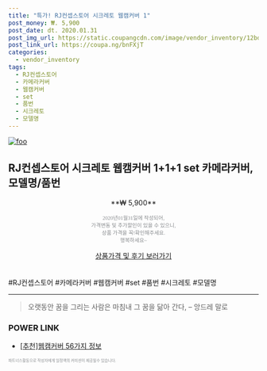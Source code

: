```yaml
--- 
title: "특가! RJ컨셉스토어 시크레토 웹캠커버 1" 
post_money: ₩. 5,900 
post_date: dt. 2020.01.31 
post_img_url: https://static.coupangcdn.com/image/vendor_inventory/12bd/88995f2db2c039d86ae5d640c281f52634361b2321b5df3087387c8fa709.jpg 
post_link_url: https://coupa.ng/bnFXjT 
categories: 
  - vendor_inventory 
tags: 
  - RJ컨셉스토어 
  - 카메라커버 
  - 웹캠커버 
  - set 
  - 품번 
  - 시크레토 
  - 모델명 
--- 
```

[![foo](https://static.coupangcdn.com/image/vendor_inventory/12bd/88995f2db2c039d86ae5d640c281f52634361b2321b5df3087387c8fa709.jpg)](https://coupa.ng/bnFXjT) 

## RJ컨셉스토어 시크레토 웹캠커버 1+1+1 set 카메라커버, 모델명/품번 
<p style="text-align: center;">**₩ 5,900**</p> 
<p style="text-align: center;"><span style="color: #898c8f; font-family: Georgia,Times,serif; font-size: 0.75em;">2020년01월31일에 작성되어, <br>가격변동 및 추가할인이 있을 수 있으니,<br> 상품 가격을 꼭!확인해주세요.<br>행복하세요~</span> 
</p>	 
<div markdown="0" style="text-align: center;"><a href="https://coupa.ng/bnFXjT" class="btn btn--success">상품가격 및 후기 보러가기</a></div> 
<br><br> 
  #RJ컨셉스토어 #카메라커버 #웹캠커버 #set #품번 #시크레토 #모델명 
<hr> 

> 오랫동안 꿈을 그리는 사람은 마침내 그 꿈을 닮아 간다, – 앙드레 말로 


### POWER LINK

* <a href="https://blog.naver.com/fasyy4321/221790849344" target="_blank">[추천]웹캠커버 56가지 정보</a>

<span style="color: #898c8f; font-family: Georgia,Times,serif; font-size: 0.55em;">파트너스활동으로 작성자에게 일정액의 커미션이 제공될수 있습니다.</span> 
